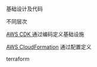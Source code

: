 基础设计及代码


不同层次

[AWS CDK ](https://docs.aws.amazon.com/zh_cn/cdk/v2/guide/home.html)通过编码定义基础设施

[AWS CloudFormation](https://docs.aws.amazon.com/zh_cn/AWSCloudFormation/latest/UserGuide/cfn-whatis-concepts.html) 通过配置定义

terraform
